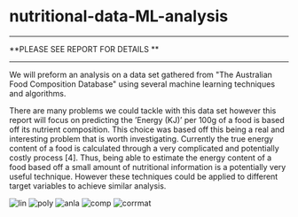 # nutritional-data-ML-analysis
**********************************
**PLEASE SEE REPORT FOR DETAILS **
**********************************


We will preform an analysis on a data set gathered from "The Australian Food
Composition Database" using several machine learning techniques and algorithms.

There are many problems we could tackle with this data set however this report will focus on
predicting the ’Energy (KJ)’ per 100g of a food is based off its nutrient composition. This
choice was based off this being a real and interesting problem that is worth investigating.
Currently the true energy content of a food is calculated through a very complicated and
potentially costly process [4]. Thus, being able to estimate the energy content of a food based
off a small amount of nutritional information is a potentially very useful technique. However
these techniques could be applied to different target variables to achieve similar analysis.

![lin](https://user-images.githubusercontent.com/78301985/236598900-04ac0ef9-7f0e-48b2-abcc-c2e765c1894e.png)
![poly](https://user-images.githubusercontent.com/78301985/236598901-209f05e7-9cff-46d6-bbcf-4de83747ad80.png)
![anla](https://user-images.githubusercontent.com/78301985/236598895-fc3eaab5-7dcb-4f69-982c-3edfbf4ef8cb.png)
![comp](https://user-images.githubusercontent.com/78301985/236598897-220611d9-4477-4142-a686-c007b516bb0b.png)
![corrmat](https://user-images.githubusercontent.com/78301985/236598899-0e67fdd2-ccb8-4beb-b609-6018c2a8f054.png)
